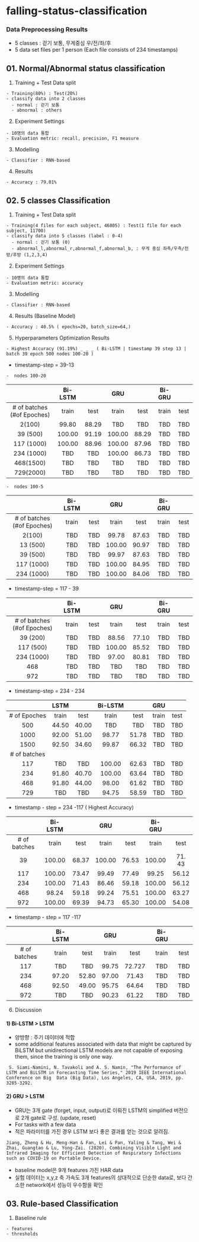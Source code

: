 # falling-status-classification
### Data Preprocessing Results
  - 5 classes : 걷기 보통, 무게중심 우/전/좌/후
  - 5 data set files per 1 person (Each file consists of 234 timestamps) 
  
  
## 01. Normal/Abnormal status classification 
  1. Training + Test Data split 
    
    - Training(80%) : Test(20%)
    - classify data into 2 classes 
      - normal : 걷기 보통
      - abnormal : others
      
  2. Experiment Settings
    
    - 10명의 data 통합
    - Evaluation metric: recall, precision, F1 measure
    
  3. Modelling
    
    - Classifier : RNN-based
    
  4. Results
  
    - Accuracy : 79.01%

## 02. 5 classes Classification
  1. Training + Test Data split 
    
    - Training(4 files for each subject, 46805) : Test(1 file for each subject, 11700)
    - classify data into 5 classes (label : 0-4)
      - normal : 걷기 보통 (0)
      - abnormal_l,abnormal_r,abnormal_f,abnormal_b, : 무게 중심 좌측/우측/전방/후방 (1,2,3,4)
      
  2. Experiment Settings
    
    - 10명의 data 통합
    - Evaluation metric: accuracy
    
  3. Modelling
    
    - Classifier : RNN-based
    
  4. Results (Baseline Model)
  
    - Accuracy : 40.5% ( epochs=20, batch_size=64,)
   
  5. Hyperparameters Optimization Results
  
  ``` - Highest Accuracy (91.19%) _ _ _ ( Bi-LSTM | timestamp 39 step 13 | batch 39 epoch 500 nodes 100-20 ) ```
  
   - timestamp-step = 39-13 
   
   
   

   ``` -  nodes 100-20 ```
   

  
|               |Bi-LSTM     | |GRU |      |Bi-GRU |      |    
|:-------------:|:------:|:------:|:------:|:------:|:------:|:------:|
|# of batches (#of Epoches)    |train   | test   |train   | test   |train   | test   |
| 2(100)         |99.80   |88.29 |TBD    |TBD  |TBD    |TBD   |
| 39 (500)          |100.00    |91.19    |100.00   |88.29 |TBD    |TBD  |
| 117 (1000)          |100.00    |88.96    |100.00   |87.96  |TBD    |TBD  |
| 234 (1000)          |TBD    |TBD  |100.00   |86.73    |TBD    |TBD    |
| 468(1500)         |TBD    |TBD |TBD    |TBD  |TBD    |TBD   |
| 729(2000)           |TBD    |TBD   |TBD    |TBD    |TBD    |TBD    |


  ``` -  nodes 100-5 ```
  
|               |Bi-LSTM     | |GRU |      |Bi-GRU |      |    
|:-------------:|:------:|:------:|:------:|:------:|:------:|:------:|
|# of batches (#of Epoches)    |train   | test   |train   | test   |train   | test   |
| 2(100)         |TBD    |TBD  |99.78    |87.63  |TBD    |TBD   |
| 13 (500)          |TBD    |TBD  |100.00   |90.97 |TBD    |TBD  |
| 39 (500)          |TBD    |TBD  |99.97   |87.63 |TBD    |TBD  |
| 117 (1000)          |TBD    |TBD  |100.00   |84.95  |TBD    |TBD  |
| 234 (1000)          |TBD    |TBD  |100.00   |84.06    |TBD    |TBD    |


  - timestamp-step = 117 - 39
  
|               |Bi-LSTM     | |GRU |      |Bi-GRU |      |    
|:-------------:|:------:|:------:|:------:|:------:|:------:|:------:|
|# of batches (#of Epoches)    |train   | test   |train   | test   |train   | test   |
| 39 (200)          |TBD    |TBD    |88.56   |77.10 |TBD    |TBD  |
| 117 (500)          |TBD    |TBD    |100.00   |85.52  |TBD    |TBD  |
| 234 (1000)          |TBD    |TBD  |97.00   |80.81    |TBD    |TBD    |
| 468         |TBD    |TBD |TBD    |TBD  |TBD    |TBD   |
| 972           |TBD    |TBD   |TBD    |TBD    |TBD    |TBD    |

  - timestamp-step = 234 - 234
  

|               |LSTM     | | Bi-LSTM |      |GRU |      |      
|:-------------:|:------:|:------:|:------:|:------:|:------:|:------:|
| # of Epoches  |train   | test   |train   | test   |train   | test   |
| 500           | 44.50  | 40.00  |TBD     |TBD     |TBD     |TBD     |
| 1000           | 92.00  | 51.00  |98.77   |51.78   |TBD     |TBD     |
| 1500          | 92.50  | 34.60  |99.87  |66.32 |TBD     |TBD     |
|# of batches   |        |        |        |        |        |        |
| 117            | TBD   | TBD   |100.00    |62.63   |TBD     |TBD     |
| 234            | 91.80  | 40.70  |100.00   |63.64  |TBD     |TBD     |
| 468          | 91.80  | 44.00  |98.00   |61.62   |TBD     |TBD     |
| 729          | TBD   | TBD   |94.75     |58.59    |TBD     |TBD     |
 
 - timestamp - step = 234 -117 ( Highest Accuracy)
 
|               |Bi-LSTM     | |GRU |      |Bi-GRU |      |    
|:-------------:|:------:|:------:|:------:|:------:|:------:|:------:|
|# of batches    |train   | test   |train   | test   |train   | test   |
| 39           |100.00    |68.37    |100.00   |76.53 |100.00     |71. 43  |
| 117           |100.00     |73.47    |99.49   |77.49  |99.25     |56.12  |
| 234           |100.00   |71.43  |86.46   |59.18    |100.00     |56.12    |
| 468         |98.24   |59.18 |99.24   |75.51  |100.00    |63.27   |
| 972           |100.00   |69.39   |94.73     |65.30    |100.00    |54.08    |

 - timestamp - step = 117 -117  
 
|               |Bi-LSTM     | |GRU |      |  Bi-GRU |      |      
|:-------------:|:------:|:------:|:------:|:------:|:------:|:------:|
|# of batches    |train   | test   |train   | test   |train   | test   |
| 117           |TBD     |TBD    |99.75    |72.727   |TBD     |TBD    |
| 234           |97.20   |52.80  |97.00    |71.43    |TBD     |TBD    |
| 468         |92.50   |49.00   |95.75    |64.64    |TBD     |TBD    |
| 972           |TBD     |TBD    |90.23     |61.22    |TBD     |TBD    |





  6. Discussion
 #### 1) Bi-LSTM > LSTM

  - 양방향 : 주기 데이터에 적합
  - some additional features associated with data that might be captured by BiLSTM but unidirectional LSTM models are not capable of exposing them, since the training is only one way.

  ``` S. Siami-Namini, N. Tavakoli and A. S. Namin, "The Performance of LSTM and BiLSTM in Forecasting Time Series," 2019 IEEE International Conference on Big  Data (Big Data), Los Angeles, CA, USA, 2019, pp. 3285-3292.```




#### 2) GRU > LSTM

  - GRU는 3개 gate (forget, input, output)로 이뤄진 LSTM의 simplified 버전으로 2개 gate로 구성. (update, reset)
  - For tasks with a few data
  - 적은 파라미터를 가진 경우 LSTM 보다 좋은 결과를 얻는 것으로 알려짐.

  ```Jiang, Zheng & Hu, Meng-Han & Fan, Lei & Pan, Yaling & Tang, Wei & Zhai, Guangtao & Lu, Yong-Zai. (2020). Combining Visible Light and Infrared Imaging for Efficient Detection of Respiratory Infections such as COVID-19 on Portable Device. ```

  - baseline model은 9개 features 가진 HAR data
  - 실험 데이터는 x,y,z 축 가속도 3개 features의 상대적으로 단순한 data로, 보다 간소한 network에서 성능이 우수함을 확인


## 03. Rule-based Classification

  1. Baseline rule
  
    - features
    - thresholds
    
    
    
  
